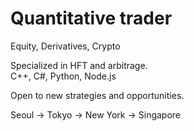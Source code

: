 <h1>Quantitative trader</h1>

Equity, Derivatives, Crypto

Specialized in HFT and arbitrage. </br>
C++, C#, Python, Node.js

Open to new strategies and opportunities.

Seoul -> Tokyo -> New York -> Singapore
